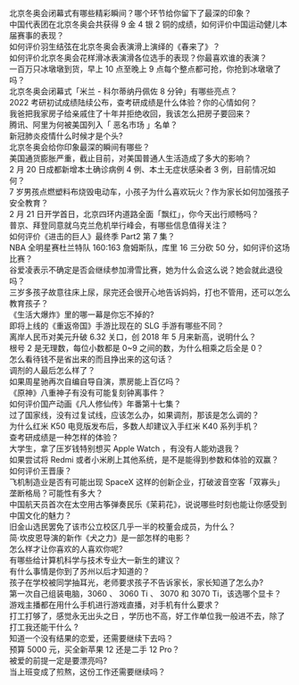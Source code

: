 北京冬奥会闭幕式有哪些精彩瞬间？哪个环节给你留下了最深的印象？  
中国代表团在北京冬奥会共获得 9 金 4 银 2 铜的成绩，如何评价中国运动健儿本届赛事的表现？  
如何评价羽生结弦在北京冬奥会表演滑上演绎的《春来了》？  
如何评价北京冬奥会花样滑冰表演滑各位选手的表现？你最喜欢谁的表演？  
一百万只冰墩墩到货，早上 10 点至晚上 9 点每个整点都可抢，你抢到冰墩墩了吗？  
北京冬奥会闭幕式「米兰 - 科尔蒂纳丹佩佐 8 分钟」有哪些亮点？  
2022 考研初试成绩陆续公布，查考研成绩是什么体验？你的心情如何？  
我爸把我家房子给亲戚住了十年并拒绝收回，我该怎么把房子要回来？  
腾讯、阿里为何被美国列入「 恶名市场 」名单？  
新冠肺炎疫情什么时候才是个头?  
北京冬奥会给你印象最深的瞬间有哪些？  
美国通货膨胀严重，截止目前，对美国普通人生活造成了多大的影响？  
2 月 20 日成都新增本土确诊病例 4 例、本土无症状感染者 3 例，目前情况如何？  
7 岁男孩点燃塑料布烧毁电动车，小孩子为什么喜欢玩火？作为家长如何加强孩子安全教育？  
2 月 21 日开学首日，北京四环内道路全面「飘红」，你今天出行顺畅吗？  
普京、拜登同意就乌克兰危机举行峰会，有哪些信息值得关注？  
如何评价《进击的巨人》最终季 Part2 第 7 集？  
NBA 全明星赛杜兰特队 160:163 詹姆斯队，库里 16 三分砍 50 分，如何评价这场比赛？  
谷爱凌表示不确定是否会继续参加滑雪比赛，她为什么会这么说？她会就此退役吗？  
三岁多孩子故意往床上尿，尿完还会很开心地告诉妈妈，打也不管用，还可以怎么教育孩子？  
《生活大爆炸》里的哪一幕是你忘不掉的?  
即将上线的《重返帝国》手游比现在的 SLG 手游有哪些不同？  
离岸人民币对美元升破 6.32 关口，创 2018 年 5 月来新高，说明什么？  
根号 2 是无理数，每位小数都是 0~9 之间的数，为什么相乘之后全是 0？  
怎么看待钱不是省出来的而且挣出来的这句话？  
调剂的人最后怎么样了？  
如果周星驰再次自编自导自演，票房能上百亿吗？  
《原神》八重神子有没有可能复刻钟离事件？  
如何评价国产动画《凡人修仙传》年番第十七集？  
过了国家线，没有过复试线，应该怎么办，如果调剂，那该是怎么调的？  
为什么红米 K50 电竞版发布后，多数人却建议入手红米 K40 系列手机？  
查考研成绩是一种怎样的体验？  
大学生，拿了压岁钱特别想买 Apple Watch ，有没有人能劝退我？  
如果尝试将 Redmi 或者小米刷上其他系统，是不是能得到参数和体验的双赢？  
如何评价王晋康？  
飞机制造业是否有可能出现 SpaceX 这样的创新企业，打破波音空客「双寡头」垄断格局？可能性有多大？  
中国航天员首次在太空用古筝弹奏民乐《茉莉花》，说说哪些时刻也能让你感受到中国文化的魅力？  
旧金山选民罢免了该市公立校区几乎一半的校董会成员，为什么？  
简·坎皮恩导演的新作《犬之力》是一部怎样的电影？  
怎么样才让你喜欢的人喜欢你呢?  
有哪些给计算机科学与技术专业大一新生的建议？  
有什么事情是你到了苏州以后才知道的？  
孩子在学校被同学抽耳光，老师要求孩子不告诉家长，家长知道了怎么办?  
第一次自己组装电脑，3060 、 3060 Ti 、 3070 和 3070 Ti，该选哪个显卡？  
游戏主播都在用什么手机进行游戏直播，对手机有什么要求？  
打工打够了，感觉永无出头之日 ，学历也不高，好工作单位我一般进不去，除了打工我还能干什么 ?  
知道一个没有结果的恋爱，还需要继续下去吗？  
预算 5000 元，买全新苹果 12 还是二手 12 Pro？  
被爱的前提一定是要漂亮吗?  
当上班变成了煎熬，这份工作还需要继续吗？  
